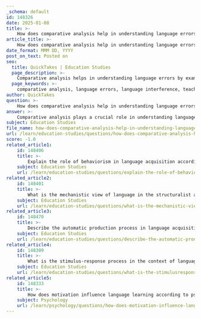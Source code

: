 ```yaml
---
_schema: default
id: 148326
date: 2025-01-08
title: >-
    How does comparative analysis help in understanding language errors?
article_title: >-
    How does comparative analysis help in understanding language errors?
date_format: MMM DD, YYYY
post_on_text: Posted on
seo:
  title: QuickTakes | Education Studies
  page_description: >-
    Comparative analysis helps in understanding language errors by examining the differences and similarities between a learner's native language and the target language, aiding in error identification, teaching strategy development, and enhancing language learning.
  page_keywords: >-
    comparative analysis, language errors, language interference, teaching strategies, contrastive analysis, error analysis, positive transfer, translanguaging, L1, L2, language education, instructional strategies, learner performance
author: QuickTakes
question: >-
    How does comparative analysis help in understanding language errors?
answer: >-
    Comparative analysis plays a crucial role in understanding language errors by systematically examining the similarities and differences between a learner's native language (L1) and the target language (L2). This approach is particularly effective in identifying potential areas of difficulty that may arise due to language interference, which is when the structures or rules of the L1 negatively impact the learning of the L2.\n\nHere are several ways in which comparative analysis aids in understanding language errors:\n\n1. **Identification of Error Sources**: By comparing the grammatical, phonological, and syntactic structures of the L1 and L2, educators can pinpoint specific areas where learners are likely to make errors. For instance, if a learner's native language does not use articles, they may struggle with their correct usage in English, leading to frequent errors.\n\n2. **Development of Teaching Strategies**: Understanding the differences highlighted by comparative analysis allows teachers to develop targeted instructional strategies. For example, if a particular grammatical structure in the L2 is absent in the L1, teachers can provide explicit instruction and practice opportunities to help learners grasp these concepts.\n\n3. **Contrastive Analysis**: This method involves a more focused examination of the contrasts between the two languages. By highlighting these differences, teachers can prepare learners for specific challenges they may face, thus minimizing errors that stem from negative transfer. For example, if the L1 has a different word order than the L2, learners can be made aware of this difference to avoid common syntactic errors.\n\n4. **Error Analysis**: Conducting error analysis in conjunction with comparative analysis allows educators to identify patterns in the errors made by learners. By analyzing these errors, teachers can create teaching moments that address the root causes, helping students recognize and correct their mistakes.\n\n5. **Utilizing Positive Transfer**: Comparative analysis also helps in identifying instances of positive transfer, where similarities between the L1 and L2 can facilitate learning. By emphasizing these similarities, educators can encourage learners to leverage their existing knowledge, making the learning process more efficient.\n\n6. **Translanguaging Strategies**: Incorporating translanguaging practices, where learners use their L1 as a resource in the L2 learning process, can enhance understanding. Comparative analysis supports this by providing insights into how learners can draw on their native language to aid comprehension and retention of new language concepts.\n\nIn summary, comparative analysis is a valuable tool in language education that not only helps in identifying and understanding language errors but also informs effective teaching strategies to address these challenges. By focusing on the interplay between the learner's native language and the target language, educators can create a more supportive and effective learning environment.
subject: Education Studies
file_name: how-does-comparative-analysis-help-in-understanding-language-errors.md
url: /learn/education-studies/questions/how-does-comparative-analysis-help-in-understanding-language-errors
score: -1.0
related_article1:
    id: 148406
    title: >-
        Explain the role of behaviorism in language acquisition according to the structuralist approach.
    subject: Education Studies
    url: /learn/education-studies/questions/explain-the-role-of-behaviorism-in-language-acquisition-according-to-the-structuralist-approach
related_article2:
    id: 148401
    title: >-
        What is the mechanistic view of language in the structuralist approach?
    subject: Education Studies
    url: /learn/education-studies/questions/what-is-the-mechanistic-view-of-language-in-the-structuralist-approach
related_article3:
    id: 148470
    title: >-
        Describe the automatic production process in language acquisition.
    subject: Education Studies
    url: /learn/education-studies/questions/describe-the-automatic-production-process-in-language-acquisition
related_article4:
    id: 148309
    title: >-
        What is the stimulus-response process in the context of language learning?
    subject: Education Studies
    url: /learn/education-studies/questions/what-is-the-stimulusresponse-process-in-the-context-of-language-learning
related_article5:
    id: 148333
    title: >-
        How does motivation influence language learning according to psychological aspects?
    subject: Psychology
    url: /learn/psychology/questions/how-does-motivation-influence-language-learning-according-to-psychological-aspects
---
```


&nbsp;